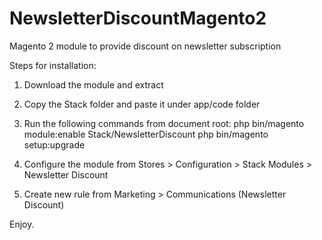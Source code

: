 # NewsletterDiscountMagento2
Magento 2 module to provide discount on newsletter subscription

Steps for installation:
1. Download the module and extract
2. Copy the Stack folder and paste it under app/code folder
3. Run the following commands from document root:
php bin/magento module:enable Stack/NewsletterDiscount
php bin/magento setup:upgrade

4. Configure the module from Stores > Configuration > Stack Modules > Newsletter Discount
5. Create new rule from Marketing > Communications (Newsletter Discount)

Enjoy.
